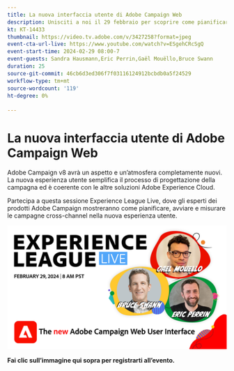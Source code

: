 ```yaml
---
title: La nuova interfaccia utente di Adobe Campaign Web
description: Unisciti a noi il 29 febbraio per scoprire come pianificare, avviare e misurare strategie cross-channel utilizzando la nuova interfaccia utente web di Adobe Campaign, incluse le funzionalità di intelligenza artificiale generativa in versione beta.
kt: KT-14433
thumbnail: https://video.tv.adobe.com/v/3427258?format=jpeg
event-cta-url-live: https://www.youtube.com/watch?v=ESgehCRcSgQ
event-start-time: 2024-02-29 08:00-7
event-guests: Sandra Hausmann,Eric Perrin,Gaël Mouëllo,Bruce Swann
duration: 25
source-git-commit: 46cb6d3ed306f7f03116124912bcbdb0a5f24529
workflow-type: tm+mt
source-wordcount: '119'
ht-degree: 0%

---
```


# La nuova interfaccia utente di Adobe Campaign Web

Adobe Campaign v8 avrà un aspetto e un’atmosfera completamente nuovi. La nuova esperienza utente semplifica il processo di progettazione della campagna ed è coerente con le altre soluzioni Adobe Experience Cloud.

Partecipa a questa sessione Experience League Live, dove gli esperti dei prodotti Adobe Campaign mostreranno come pianificare, avviare e misurare le campagne cross-channel nella nuova esperienza utente.

[![ExL LIVE 29 febbraio 2024](../assets/exl-live-episode-02-29-24-web-banner.png)](https://engage.adobe.com/ExpLeagueLive-240229.html)

**Fai clic sull’immagine qui sopra per registrarti all’evento.**